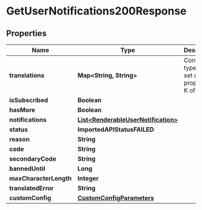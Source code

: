 

# GetUserNotifications200Response


## Properties

| Name | Type | Description | Notes |
|------------ | ------------- | ------------- | -------------|
|**translations** | **Map&lt;String, String&gt;** | Construct a type with a set of properties K of type T |  [optional] |
|**isSubscribed** | **Boolean** |  |  |
|**hasMore** | **Boolean** |  |  |
|**notifications** | [**List&lt;RenderableUserNotification&gt;**](RenderableUserNotification.md) |  |  |
|**status** | **ImportedAPIStatusFAILED** |  |  |
|**reason** | **String** |  |  |
|**code** | **String** |  |  |
|**secondaryCode** | **String** |  |  [optional] |
|**bannedUntil** | **Long** |  |  [optional] |
|**maxCharacterLength** | **Integer** |  |  [optional] |
|**translatedError** | **String** |  |  [optional] |
|**customConfig** | [**CustomConfigParameters**](CustomConfigParameters.md) |  |  [optional] |



